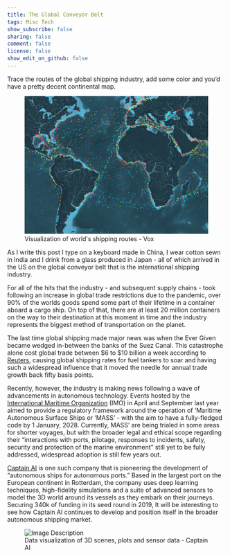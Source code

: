 ```yaml
---
title: The Global Conveyor Belt
tags: Misc Tech
show_subscribe: false
sharing: false
comment: false
license: false
show_edit_on_github: false
---
```

Trace the routes of the global shipping industry, add some color and you’d have a pretty decent continental map. <!--more-->

<figure class="post-figure">
  <img src="/assets/img/WorldShippingRoutes.jpeg" alt="Image Description" class="GCB-img">
  <figcaption>Visualization of world's shipping routes - Vox</figcaption>
</figure>

As I write this post I type on a keyboard made in China, I wear cotton sewn in India and I drink from a glass produced in Japan - all of which arrived in the US on the global conveyor belt that is the international shipping industry. 

For all of the hits that the industry - and subsequent supply chains - took following an increase in global trade restrictions due to the pandemic, over 90% of the worlds goods spend some part of their lifetime in a container aboard a cargo ship. On top of that, there are at least 20 million containers on the way to their destination at this moment in time and the industry represents the biggest method of transportation on the planet.

The last time global shipping made major news was when the Ever Given became wedged in-between the banks of the Suez Canal. This catastrophe alone cost global trade between \$6 to \$10 billion a week according to [Reuters](https://www.reuters.com/article/us-egypt-suezcanal-ship-costs/suez-canal-blockage-could-cost-6-billion-to-10-billion-in-lost-trade-allianz-idUSKBN2BI261), causing global shipping rates for fuel tankers to soar and having such a widespread influence that it moved the needle for annual trade growth back fifty basis points.

Recently, however, the industry is making news following a wave of advancements in autonomous technology. Events hosted by the [International Maritime Organization](https://www.imo.org/en/MediaCentre/HotTopics/Pages/Autonomous-shipping.aspx) (IMO) in April and September last year aimed to provide a regulatory framework around the operation of ‘Maritime Autonomous Surface Ships or ‘MASS’ - with the aim to have a fully-fledged code by 1 January, 2028. Currently, MASS’ are being trialed in some areas for shorter voyages, but with the broader legal and ethical scope regarding their “interactions with ports, pilotage, responses to incidents, safety, security and protection of the marine environment” still yet to be fully addressed, widespread adoption is still few years out. 

[Captain AI](https://www.captainai.com/) is one such company that is pioneering the development of “autonomous ships for autonomous ports.” Based in the largest port on the European continent in Rotterdam, the company uses deep learning techniques, high-fidelity simulations and a suite of advanced sensors to model the 3D world around its vessels as they embark on their journeys. Securing 340k of funding in its seed round in 2019, It will be interesting to see how Captain AI continues to develop and position itself in the broader autonomous shipping market.

<figure class="post-figure">
  <img src="/assets/img/depthRadarCaptainAI.gif" alt="Image Description" class="GCB-img">
  <figcaption>Data visualization of 3D scenes, plots and sensor data - Captain AI</figcaption>
</figure>
